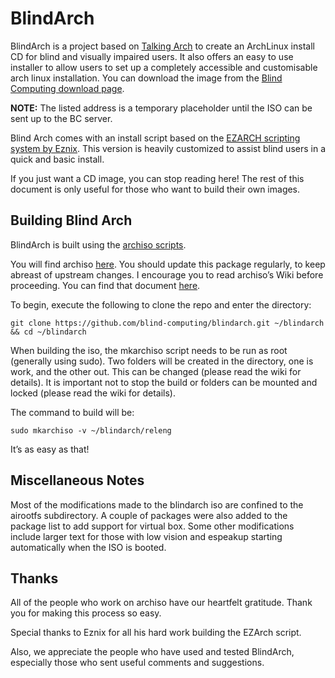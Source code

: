 # BlindArch

BlindArch is a project based on [Talking Arch](http://talkingarch.info) to create an ArchLinux install CD for blind and
visually impaired users. It also offers an easy to use installer to allow users to set up a completely accessible and
customisable arch linux installation. You can download the image from the [Blind Computing download
page](https://onlinemarketspecialist.com/blindarch/BlindArch-2020.11.04-x86_64.iso).

**NOTE:** The listed address is a temporary placeholder until the ISO can be sent up to the BC server.

Blind Arch comes with an install script based on the [EZARCH scripting system by
Eznix][ezarch]. This version is heavily customized to assist
blind users in a quick and basic install.

[ezarch]: https://sourceforge.net/projects/ezarch/ "Main SourceForge page"

If you just want a CD image, you can stop reading here! The rest of this document is only useful for those who want to
build their own images.

## Building Blind Arch

BlindArch is built using the [archiso scripts](https://wiki.archlinux.org/index.php/Archiso).

You will find archiso [here](https://www.archlinux.org/packages/extra/any/archiso/). You should update this package
regularly, to keep abreast of upstream changes. I encourage you to read archiso’s Wiki before proceeding. You can find
that document [here](https://wiki.archlinux.org/index.php/Archiso).

To begin, execute the following to clone the repo and enter the directory:

    git clone https://github.com/blind-computing/blindarch.git ~/blindarch && cd ~/blindarch

When building the iso, the mkarchiso script needs to be run as root (generally using sudo). Two folders will be created
in the directory, one is work, and the other out. This can be changed (please read the wiki for details). It is
important not to stop the build or folders can be mounted and locked (please read the wiki for details).

The command to build will be:

    sudo mkarchiso -v ~/blindarch/releng

It’s as easy as that!

## Miscellaneous Notes

Most of the modifications made to the blindarch iso are confined to the airootfs subdirectory. A couple of packages were
also added to the package list to add support for virtual box. Some other modifications include larger text for those
with low vision and espeakup starting automatically when the ISO is booted.

## Thanks

All of the people who work on archiso have our heartfelt gratitude. Thank you for making this process so easy.

Special thanks to Eznix for all his hard work building the EZArch script.

Also, we appreciate the people who have used and tested BlindArch, especially those who sent useful comments and
suggestions.
